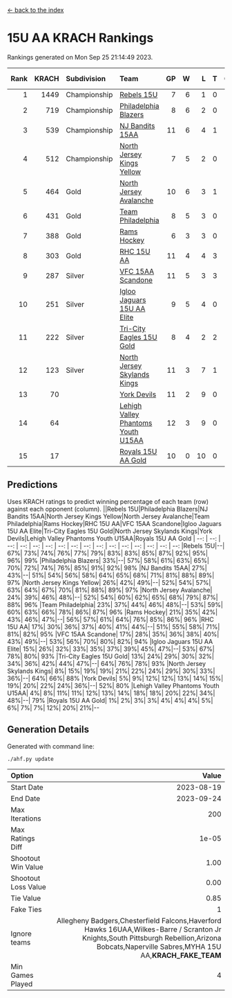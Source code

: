 [<- back to the index](readme.md)
# 15U AA KRACH Rankings
Rankings generated on Mon Sep 25 21:14:49 2023.

Rank|KRACH|Subdivision|Team|GP|W|L|T|OTW|OTL|SoS|Exp Wins|Win Diff
---:|---:|:---|:---|---:|---:|---:|---:|---:|---:|---:|---:|---:
1|1449|Championship|[Rebels 15U](https://gamesheetstats.com/seasons/3659/teams/140654/schedule)|7|6|1|0|0|1|553|6.8|-0.0
2|719|Championship|[Philadelphia Blazers](https://gamesheetstats.com/seasons/3659/teams/140652/schedule)|8|6|2|0|3|0|316|6.9|0.0
3|539|Championship|[NJ Bandits 15AA](https://gamesheetstats.com/seasons/3659/teams/140648/schedule)|11|6|4|1|0|1|541|7.7|-0.0
4|512|Championship|[North Jersey Kings Yellow](https://gamesheetstats.com/seasons/3659/teams/140650/schedule)|7|5|2|0|0|0|277|5.9|0.0
5|464|Gold|[North Jersey Avalanche](https://gamesheetstats.com/seasons/3659/teams/140649/schedule)|10|6|3|1|1|0|336|7.7|0.0
6|431|Gold|[Team Philadelphia](https://gamesheetstats.com/seasons/3659/teams/140657/schedule)|8|5|3|0|0|0|404|5.9|0.0
7|388|Gold|[Rams Hockey](https://gamesheetstats.com/seasons/3659/teams/140653/schedule)|6|3|3|0|1|2|670|3.8|-0.0
8|303|Gold|[RHC 15U AA](https://gamesheetstats.com/seasons/3659/teams/140655/schedule)|11|4|4|3|0|0|378|7.4|0.0
9|287|Silver|[VFC 15AA Scandone](https://gamesheetstats.com/seasons/3659/teams/140659/schedule)|11|5|3|3|0|1|416|8.4|0.0
10|251|Silver|[Igloo Jaguars 15U AA Elite](https://gamesheetstats.com/seasons/3659/teams/140645/schedule)|9|5|4|0|0|0|304|5.9|0.0
11|222|Silver|[Tri-City Eagles 15U Gold](https://gamesheetstats.com/seasons/3659/teams/140658/schedule)|8|4|2|2|0|0|163|6.6|0.0
12|123|Silver|[North Jersey Skylands Kings](https://gamesheetstats.com/seasons/3659/teams/140651/schedule)|11|3|7|1|0|0|394|4.7|0.0
13|70||[York Devils](https://gamesheetstats.com/seasons/3659/teams/140660/schedule)|11|2|9|0|0|1|402|2.9|0.0
14|64||[Lehigh Valley Phantoms Youth U15AA](https://gamesheetstats.com/seasons/3659/teams/140646/schedule)|12|3|9|0|0|0|252|3.9|0.0
15|17||[Royals 15U AA Gold](https://gamesheetstats.com/seasons/3659/teams/140656/schedule)|10|0|10|0|0|0|287|0.9|0.0

## Predictions
Uses KRACH ratings to predict winning percentage of each team (row) against each opponent (column).
||Rebels 15U|Philadelphia Blazers|NJ Bandits 15AA|North Jersey Kings Yellow|North Jersey Avalanche|Team Philadelphia|Rams Hockey|RHC 15U AA|VFC 15AA Scandone|Igloo Jaguars 15U AA Elite|Tri-City Eagles 15U Gold|North Jersey Skylands Kings|York Devils|Lehigh Valley Phantoms Youth U15AA|Royals 15U AA Gold
| --: | --: | --: | --: | --: | --: | --: | --: | --: | --: | --: | --: | --: | --: | --: | --: 
|Rebels 15U|--| 67%| 73%| 74%| 76%| 77%| 79%| 83%| 83%| 85%| 87%| 92%| 95%| 96%| 99%
|Philadelphia Blazers| 33%|--| 57%| 58%| 61%| 63%| 65%| 70%| 72%| 74%| 76%| 85%| 91%| 92%| 98%
|NJ Bandits 15AA| 27%| 43%|--| 51%| 54%| 56%| 58%| 64%| 65%| 68%| 71%| 81%| 88%| 89%| 97%
|North Jersey Kings Yellow| 26%| 42%| 49%|--| 52%| 54%| 57%| 63%| 64%| 67%| 70%| 81%| 88%| 89%| 97%
|North Jersey Avalanche| 24%| 39%| 46%| 48%|--| 52%| 54%| 60%| 62%| 65%| 68%| 79%| 87%| 88%| 96%
|Team Philadelphia| 23%| 37%| 44%| 46%| 48%|--| 53%| 59%| 60%| 63%| 66%| 78%| 86%| 87%| 96%
|Rams Hockey| 21%| 35%| 42%| 43%| 46%| 47%|--| 56%| 57%| 61%| 64%| 76%| 85%| 86%| 96%
|RHC 15U AA| 17%| 30%| 36%| 37%| 40%| 41%| 44%|--| 51%| 55%| 58%| 71%| 81%| 82%| 95%
|VFC 15AA Scandone| 17%| 28%| 35%| 36%| 38%| 40%| 43%| 49%|--| 53%| 56%| 70%| 80%| 82%| 94%
|Igloo Jaguars 15U AA Elite| 15%| 26%| 32%| 33%| 35%| 37%| 39%| 45%| 47%|--| 53%| 67%| 78%| 80%| 93%
|Tri-City Eagles 15U Gold| 13%| 24%| 29%| 30%| 32%| 34%| 36%| 42%| 44%| 47%|--| 64%| 76%| 78%| 93%
|North Jersey Skylands Kings|  8%| 15%| 19%| 19%| 21%| 22%| 24%| 29%| 30%| 33%| 36%|--| 64%| 66%| 88%
|York Devils|  5%|  9%| 12%| 12%| 13%| 14%| 15%| 19%| 20%| 22%| 24%| 36%|--| 52%| 80%
|Lehigh Valley Phantoms Youth U15AA|  4%|  8%| 11%| 11%| 12%| 13%| 14%| 18%| 18%| 20%| 22%| 34%| 48%|--| 79%
|Royals 15U AA Gold|  1%|  2%|  3%|  3%|  4%|  4%|  4%|  5%|  6%|  7%|  7%| 12%| 20%| 21%|--

## Generation Details

Generated with command line:
```
./ahf.py update
```

| Option | Value |
| :----- | ----: |
| Start Date | 2023-08-19 |
| End Date | 2023-09-24 |
| Max Iterations | 200 |
| Max Ratings Diff | 1e-05 |
| Shootout Win Value | 1.00 |
| Shootout Loss Value | 0.00 |
| Tie Value | 0.85 |
| Fake Ties | 1 |
| Ignore teams | Allegheny Badgers,Chesterfield Falcons,Haverford Hawks 16UAA,Wilkes-Barre / Scranton Jr Knights,South Pittsburgh Rebellion,Arizona Bobcats,Naperville Sabres,MYHA 15U AA,__KRACH_FAKE_TEAM__ |
| Min Games Played | 4 |

